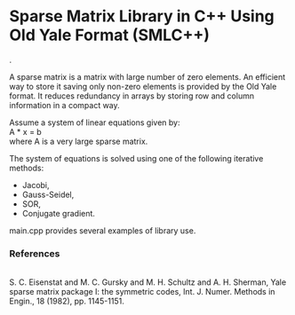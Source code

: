 <h1>Sparse Matrix Library in C++ Using Old Yale Format (<b>SMLC++</b>)</h1>.

A sparse matrix is a matrix with large number of zero elements. An efficient way to store it
saving only non-zero elements is provided by the Old Yale format. It reduces redundancy in
arrays by storing row and column information in a compact way.

Assume a system of linear equations given by:<br>
A * x = b<br>
where A is a very large sparse matrix.

The system of equations is solved using one of the following iterative methods:
- Jacobi,
- Gauss-Seidel,
- SOR,
- Conjugate gradient.

main.cpp provides several examples of library use.

<h3>References</h3><br>
S. C. Eisenstat and M. C. Gursky and M. H. Schultz and A. H. Sherman, Yale
sparse matrix package I: the symmetric codes, Int. J. Numer. Methods in Engin.,
18 (1982), pp. 1145-1151.

